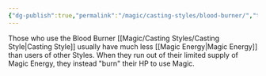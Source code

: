 ```yaml
---
{"dg-publish":true,"permalink":"/magic/casting-styles/blood-burner/","tags":["magic/castingStyle"]}
---
```


Those who use the Blood Burner [[Magic/Casting Styles/Casting Style\|Casting Style]] usually have much less [[Magic Energy\|Magic Energy]] than users of other Styles. When they run out of their limited supply of Magic Energy, they instead "burn" their HP to use Magic.